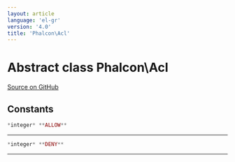 ```yaml
---
layout: article
language: 'el-gr'
version: '4.0'
title: 'Phalcon\Acl'
---
```


# Abstract class **Phalcon\Acl**

<a href="https://github.com/phalcon/cphalcon/tree/v3.4.0/phalcon/acl.zep" class="btn btn-default btn-sm">Source on GitHub</a>

## Constants

```php
*integer* **ALLOW**
```

* * *

```php
*integer* **DENY**
```

* * *